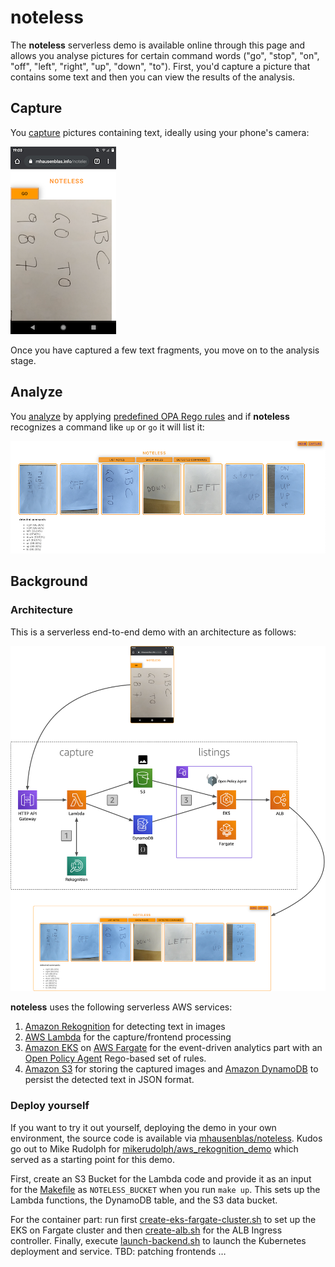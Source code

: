 # noteless

The **noteless** serverless demo is available online through this page and allows you analyse pictures for certain command words ("go", "stop", "on", "off", "left", "right", "up", "down", "to"). First, you'd capture a picture 
that contains some text and then you can view the results of the analysis.  

## Capture

You [capture](http://mhausenblas.info/noteless/capture/) pictures containing text, ideally using your phone's camera:

![screenshot capture](docs/screenshot-noteless-capture.png)

Once you have captured a few text fragments, you move on to the analysis stage.

## Analyze

You [analyze](http://mhausenblas.info/noteless/notes/) by applying [predefined OPA Rego rules](https://github.com/mhausenblas/noteless/blob/aa4c6de9749c57a3381b56777351fed6c0a3c6f0/listings/main.go#L27) and if **noteless** recognizes a command like `up` or `go` it will list it:

![screenshot analytics](docs/screenshot-noteless-analysis.png)

## Background

### Architecture

This is a serverless end-to-end demo with an architecture as follows:

![noteless architecture](docs/architecture.png)

 **noteless** uses the following serverless AWS services:

1. [Amazon Rekognition](https://aws.amazon.com/rekognition/) for detecting text in images
2. [AWS Lambda](https://aws.amazon.com/lambda/) for the capture/frontend processing
3. [Amazon EKS](https://aws.amazon.com/eks/) on [AWS Fargate](https://aws.amazon.com/fargate/) for the event-driven analytics part with an [Open Policy Agent](https://www.openpolicyagent.org/) Rego-based set of rules.
4. [Amazon S3](https://aws.amazon.com/s3/) for storing the captured images and [Amazon DynamoDB](https://aws.amazon.com/dynamodb/) to persist the detected text in JSON format.


### Deploy yourself

If you want to try it out yourself, deploying the demo in your own environment, the source code is available via [mhausenblas/noteless](https://github.com/mhausenblas/noteless). Kudos go out to Mike Rudolph for [mikerudolph/aws_rekognition_demo](https://github.com/mikerudolph/aws_rekognition_demo) which
served as a starting point for this demo.

First, create an S3 Bucket for the Lambda code and provide it as an input
for the [Makefile](https://github.com/mhausenblas/noteless/blob/master/functions/Makefile) as `NOTELESS_BUCKET` when you run `make up`. This sets up
the Lambda functions, the DynamoDB table, and the S3 data bucket.

For the container part: run first [create-eks-fargate-cluster.sh](https://github.com/mhausenblas/noteless/blob/master/listings/create-eks-fargate-cluster.sh) to set up the EKS on Fargate cluster and then [create-alb.sh](https://github.com/mhausenblas/noteless/blob/master/listings/create-alb.sh) for the ALB 
Ingress controller. Finally, execute [launch-backend.sh](https://github.com/mhausenblas/noteless/blob/master/listings/launch-backend.sh) to launch the Kubernetes deployment and service. TBD: patching frontends …